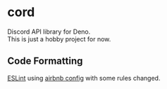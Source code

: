 # cord
Discord API library for Deno.  
This is just a hobby project for now.

## Code Formatting

[ESLint](https://eslint.org/) using [airbnb config](https://www.npmjs.com/package/eslint-config-airbnb-base) with some rules changed.
